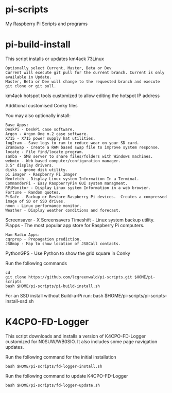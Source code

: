 # pi-scripts
My Raspberry Pi Scripts and programs

# pi-build-install
This script installs or updates km4ack 73Linux

	Optionally select Current, Master, Beta or Dev
	Current will execute git pull for the current branch. Current is only available in Update.
	Master, Beta or Dev will change to the requested branch and execute git clone or git pull. 

km4ack hotspot tools customized to allow editing the hotspot IP address

Additional customised Conky files

You may also optionally install:

	Base Apps:
	DeskPi - DeskPi case software.
	Argon - Argon One m.2 case software.
	X715 - X715 power supply hat utilities.
	log2ram - Save logs to ram to reduce wear on your SD card.
	ZramSwap - Create a RAM based swap file to improve system response.
	locate - File find/locate program.
	samba - SMB server to share files/folders with Windows machines.
	webmin - Web based computer/configuration manager.
	3.5" display drivers.
	disks - gnome disk utility.
	pi imager - Raspberry Pi Imager
	Neofetch - Display Linux system Information In a Terminal.
	CommanderPi - Easy RaspberryPi4 GUI system managment.
	RPiMonitor - Display Linux system Information in a web browser.
	Fortune - Random quotes.
	PiSafe - Backup or Restore Raspberry Pi devices.  Creates a compressed image of SD or SSD drives.
	nmon - Linux performance monitor.
	Weather - Display weather conditions and forecast.
  Screensaver - X Screensavers
  Timeshift - Linux system backup utility.
  Piapps - The most popular app store for Raspberry Pi computers.
        
	Ham Radio Apps:
	cqrprop - Propagation prediction.
	JS8map - Map to show location of JS8Call contacts.
  PythonGPS - Use Python to show the grid square in Conky
      

Run the following commands

	cd
	git clone https://github.com/lcgreenwald/pi-scripts.git $HOME/pi-scripts
	bash $HOME/pi-scripts/pi-build-install.sh
  
  For an SSD install without Build-a-Pi run:
	bash $HOME/pi-scripts/pi-scripts-install-ssd.sh
  

# K4CPO-FD-Logger

This script downloads and installs a version of K4CPO-FD-Logger customized for N0SUW/WB0SIO.
It also includes some page navigation updates.

Run the following command for the initial installation

	bash $HOME/pi-scripts/fd-logger-install.sh

Run the following command to update K4CPO-FD-Logger

	bash $HOME/pi-scripts/fd-logger-update.sh
	
